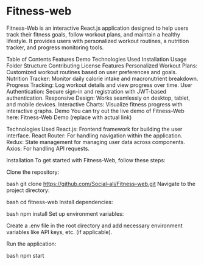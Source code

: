 # Fitness-web
Fitness-Web is an interactive React.js application designed to help users track their fitness goals, follow workout plans, and maintain a healthy lifestyle. It provides users with personalized workout routines, a nutrition tracker, and progress monitoring tools.

Table of Contents
Features
Demo
Technologies Used
Installation
Usage
Folder Structure
Contributing
License
Features
Personalized Workout Plans: Customized workout routines based on user preferences and goals.
Nutrition Tracker: Monitor daily calorie intake and macronutrient breakdown.
Progress Tracking: Log workout details and view progress over time.
User Authentication: Secure sign-in and registration with JWT-based authentication.
Responsive Design: Works seamlessly on desktop, tablet, and mobile devices.
Interactive Charts: Visualize fitness progress with interactive graphs.
Demo
You can try out the live demo of Fitness-Web here: Fitness-Web Demo (replace with actual link)

Technologies Used
React.js: Frontend framework for building the user interface.
React Router: For handling navigation within the application.
Redux: State management for managing user data across components.
Axios: For handling API requests.

Installation
To get started with Fitness-Web, follow these steps:

Clone the repository:

bash
git clone https://github.com/Social-ali/Fitness-web.git
Navigate to the project directory:

bash
cd fitness-web
Install dependencies:

bash
npm install
Set up environment variables:

Create a .env file in the root directory and add necessary environment variables like API keys, etc. (if applicable).

Run the application:

bash
npm start
